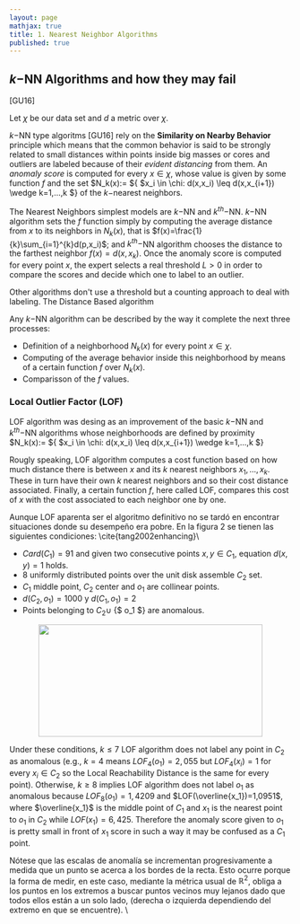 ```yaml
---
layout: page
mathjax: true
title: 1. Nearest Neighbor Algorithms 
published: true
---
```

## $k-$NN Algorithms and how they may fail

[GU16]

Let $\chi$ be our data set and $d$ a metric over $\chi$. 

$k-$NN type algoritms [GU16] rely on the **Similarity on Nearby Behavior** principle which means that the common behavior is said to be strongly related to small distances within points inside big masses or cores and outliers are labeled because of their *evident distancing* from them. An *anomaly score* is computed for every $x \in \chi$, whose value is given by some function $f$ and the set $N_k(x):= ${ $x_i \in \chi: d(x,x_i) \leq d(x,x_{i+1}) \wedge k=1,...,k $} of the $k-$nearest neighbors. 

The Nearest Neighbors simplest models are $k-$NN and $k^{th}-$NN. $k-$NN algorithm sets the $f$ function simply by computing the average distance from $x$ to its neighbors in $N_k(x)$, that is $f(x)=\frac{1}{k}\sum_{i=1}^{k}d(p,x_i)$; and $k^{th}-$NN algorithm chooses the distance to the farthest neighbor $f(x)=d(x, x_{k})$. Once the anomaly score is computed for every point $x$, the expert selects a real threshold $L>0$ in order to compare the scores and decide which one to label to an outlier. 

Other algorithms don't use a threshold but a counting approach to deal with labeling. The Distance Based algorithm 


Any $k-$NN algorithm can be described by the way it complete the next three processes: 

- Definition of a neighborhood $N_{k}(x)$ for every point $x \in \chi$.
- Computing of the average behavior inside this neighborhood by means of a certain function $f$ over $N_{k}(x)$.
- Comparisson of the $f$ values.

### Local Outlier Factor (LOF) 

LOF algorithm was desing as an improvement of the basic $k-$NN and $k^{th}-$NN algorithms whose neighborhoods are defined by proximity 
$N_k(x):= ${ $x_i \in \chi: d(x,x_i) \leq d(x,x_{i+1}) \wedge k=1,...,k $}

Rougly speaking, LOF algorithm computes a cost function based on how much distance there is between $x$ and its $k$ nearest neighbors $x_1,...,x_k$. These in turn have their own $k$ nearest neighbors and so their cost distance associated. Finally, a certain function $f$, here called LOF, compares this cost of $x$ with the cost associated to each neighbor one by one. 

Aunque LOF aparenta ser el algoritmo definitivo no se tardó en encontrar situaciones donde su desempeño era pobre. En la figura 2  se tienen las siguientes condiciones: \cite{tang2002enhancing}\\

* $Card(C_1)=91$ and given two consecutive points $x,y \in C_1$, equation $d(x,y)=1$ holds.
* 8 uniformly distributed points over the unit disk assemble $C_2$ set.
* $C_1$ middle point, $C_2$ center and $o_1$ are collinear points.
* $d(C_2,o_1)=1000$ y $d(C_1,o_1)=2$
* Points belonging to $C_2 \cup$ {$ o_1 $} are anomalous.

<center>
<img src="https://user-images.githubusercontent.com/67338552/86149156-33478100-bac1-11ea-90ef-e990eadf6972.png" height="200" width="400">
</center>

Under these conditions,  $k \leqslant 7$ LOF algorithm does not label any point in $C_2$ as anomalous (e.g., $k=4$ means $LOF_4(o_1)=2,055$ but $LOF_4(x_i)=1$ for every $x_i \in C_2$ so the Local Reachability Distance is the same for every point). Otherwise, $k \geq 8$ implies LOF algorithm does not label $o_1$ as anomalous because $LOF_8(o_1)=1,4209$ 
and $LOF(\overline{x_1})=1,0951$, where $\overline{x_1}$ is the middle point of $C_1$ and $x_1$ is the nearest point to $o_1$ in $C_2$ while $LOF(x_1)=6,425$. Therefore the anomaly score given to $o_1$ is pretty small in front of $x_1$ score in such a way it may be confused as a $C_1$ point. 

 Nótese que las escalas de anomalía se incrementan progresivamente a medida que un punto se acerca a los bordes de la recta. Esto ocurre porque la forma de medir, en este caso, mediante la métrica usual de $\mathbb{R}^2$, obliga a los puntos en los extremos a buscar puntos vecinos muy lejanos dado que todos ellos están a un solo lado, (derecha o izquierda dependiendo del extremo en que se encuentre). \\

